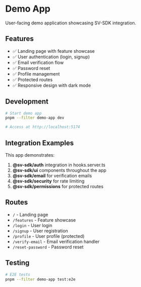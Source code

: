 # Demo App

User-facing demo application showcasing SV-SDK integration.

## Features

- ✅ Landing page with feature showcase
- ✅ User authentication (login, signup)
- ✅ Email verification flow
- ✅ Password reset
- ✅ Profile management
- ✅ Protected routes
- ✅ Responsive design with dark mode

## Development

```bash
# Start demo app
pnpm --filter demo-app dev

# Access at http://localhost:5174
```

## Integration Examples

This app demonstrates:

1. **@sv-sdk/auth** integration in hooks.server.ts
2. **@sv-sdk/ui** components throughout the app
3. **@sv-sdk/email** for verification emails
4. **@sv-sdk/security** for rate limiting
5. **@sv-sdk/permissions** for protected routes

## Routes

- `/` - Landing page
- `/features` - Feature showcase
- `/login` - User login
- `/signup` - User registration
- `/profile` - User profile (protected)
- `/verify-email` - Email verification handler
- `/reset-password` - Password reset

## Testing

```bash
# E2E tests
pnpm --filter demo-app test:e2e
```

